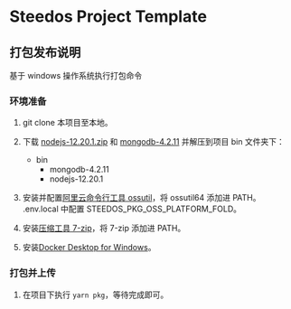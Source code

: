 # Steedos Project Template

## 打包发布说明

基于 windows 操作系统执行打包命令

### 环境准备

1. git clone 本项目至本地。

2. 下载 [nodejs-12.20.1.zip](https://www-steedos-com.oss-cn-beijing.aliyuncs.com/steedos/platform/bin/nodejs-12.20.1.zip) 和 [mongodb-4.2.11](https://www-steedos-com.oss-cn-beijing.aliyuncs.com/steedos/platform/bin/mongodb-4.2.11.zip) 并解压到项目 bin 文件夹下：
   - bin
     - mongodb-4.2.11
     - nodejs-12.20.1
3. 安装并配置[阿里云命令行工具 ossutil](https://help.aliyun.com/document_detail/120075.html)，将 ossutil64 添加进 PATH。
   .env.local 中配置 STEEDOS_PKG_OSS_PLATFORM_FOLD。
4. 安装[压缩工具 7-zip](https://www.7-zip.org/)，将 7-zip 添加进 PATH。
5. 安装[Docker Desktop for Windows](https://docs.docker.com/get-docker/)。

### 打包并上传

1. 在项目下执行 `yarn pkg`，等待完成即可。
